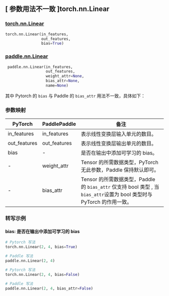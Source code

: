 ## [ 参数用法不一致 ]torch.nn.Linear
### [torch.nn.Linear](https://pytorch.org/docs/1.13/generated/torch.nn.Linear.html?highlight=linear#torch.nn.Linear)

```python
torch.nn.Linear(in_features,
                out_features,
                bias=True)
```

### [paddle.nn.Linear](https://www.paddlepaddle.org.cn/documentation/docs/zh/api/paddle/nn/Linear_cn.html#linear)

```python
 paddle.nn.Linear(in_features,
                  out_features,
                  weight_attr=None,
                  bias_attr=None,
                  name=None)
```

其中 Pytorch 的 `bias` 与 Paddle 的 `bias_attr` 用法不一致，具体如下：
### 参数映射
| PyTorch       | PaddlePaddle | 备注                                                   |
| ------------- | ------------ | ------------------------------------------------------ |
| in_features          | in_features            | 表示线性变换层输入单元的数目。                             |
| out_features          | out_features            | 表示线性变换层输出单元的数目。                             |
| bias          | -            | 是否在输出中添加可学习的 bias。                             |
| -             | weight_attr  | Tensor 的所需数据类型，PyTorch 无此参数，Paddle 保持默认即可。 |
| -             | bias_attr    | Tensor 的所需数据类型，Paddle 的 `bias_attr` 仅支持 bool 类型 , 当`bias_attr`设置为 bool 类型时与 PyTorch 的作用一致。 |

### 转写示例
#### bias: 是否在输出中添加可学习的 bias
```python
# Pytorch 写法
torch.nn.Linear(2, 4, bias=True)

# Paddle 写法
paddle.nn.Linear(2, 4)
```
```python
# Pytorch 写法
torch.nn.Linear(2, 4, bias=False)

# Paddle 写法
paddle.nn.Linear(2, 4, bias_attr=False)
```
